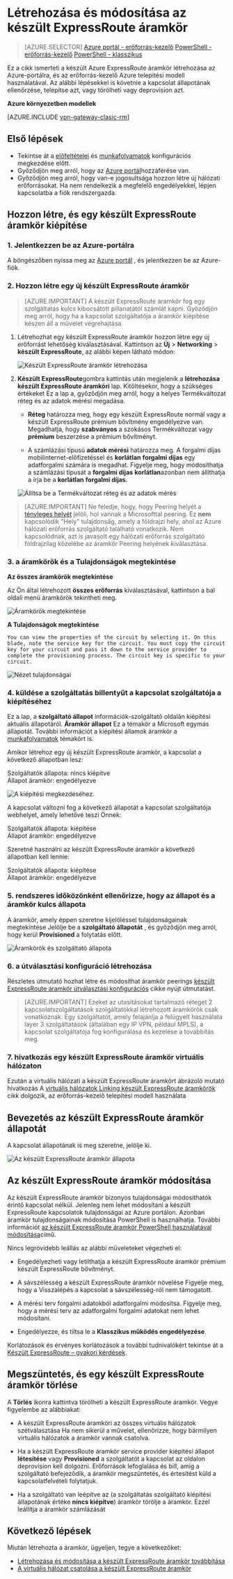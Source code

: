 <properties
   pageTitle="Létrehozása és módosítása az készült ExpressRoute áramkör erőforrás-kezelő és az Azure portal segítségével |} Microsoft Azure"
   description="Ez a cikk ismerteti, hogyan hozhat létre, kiépítése, ellenőrizze, módosítása, törlése és az készült ExpressRoute áramkör deprovision."
   documentationCenter="na"
   services="expressroute"
   authors="cherylmc"
   manager="carmonm"
   editor=""
   tags="azure-resource-manager"/>
<tags
   ms.service="expressroute"
   ms.devlang="na"
   ms.topic="article"
   ms.tgt_pltfrm="na"
   ms.workload="infrastructure-services"
   ms.date="10/10/2016"
   ms.author="cherylmc"/>

# <a name="create-and-modify-an-expressroute-circuit"></a>Létrehozása és módosítása az készült ExpressRoute áramkör

> [AZURE.SELECTOR]
[Azure portál - erőforrás-kezelő](expressroute-howto-circuit-portal-resource-manager.md)
[PowerShell - erőforrás-kezelő](expressroute-howto-circuit-arm.md)
[PowerShell - klasszikus](expressroute-howto-circuit-classic.md)

Ez a cikk ismerteti a készült Azure ExpressRoute áramkör létrehozása az Azure-portálra, és az erőforrás-kezelő Azure telepítési modell használatával. Az alábbi lépésekkel is követnie a kapcsolat állapotának ellenőrzése, telepítse azt, vagy törölheti vagy deprovision azt.

**Azure környezetben modellek**

[AZURE.INCLUDE [vpn-gateway-clasic-rm](../../includes/vpn-gateway-classic-rm-include.md)] 


## <a name="before-you-begin"></a>Első lépések


- Tekintse át a [előfeltételei](expressroute-prerequisites.md) és [munkafolyamatok](expressroute-workflows.md) konfigurációs megkezdése előtt.
- Győződjön meg arról, hogy az [Azure portál](https://portal.azure.com)hozzáférése van.
- Győződjön meg arról, hogy van-e jogosultsága hozzon létre új hálózati erőforrásokat. Ha nem rendelkezik a megfelelő engedélyekkel, lépjen kapcsolatba a fiók rendszergazda.

## <a name="create-and-provision-an-expressroute-circuit"></a>Hozzon létre, és egy készült ExpressRoute áramkör kiépítése

### <a name="1-sign-in-to-the-azure-portal"></a>1. Jelentkezzen be az Azure-portálra

A böngészőben nyissa meg az [Azure portál](http://portal.azure.com) , és jelentkezzen be az Azure-fiók.

### <a name="2-create-a-new-expressroute-circuit"></a>2. Hozzon létre egy új készült ExpressRoute áramkör

>[AZURE.IMPORTANT] A készült ExpressRoute áramkör fog egy szolgáltatás kulcs kibocsátott pillanatától számlát kapni. Győződjön meg arról, hogy ha a kapcsolat szolgáltatója a áramkör kiépítése készen áll a művelet végrehajtása.

1. Létrehozhat egy készült ExpressRoute áramkör hozzon létre egy új erőforrást lehetőség kiválasztásával. Kattintson az **Új** > **Networking** > **készült ExpressRoute**, az alábbi képen látható módon:

    ![Készült ExpressRoute áramkör létrehozása](./media/expressroute-howto-circuit-portal-resource-manager/createcircuit1.png)

2. **Készült ExpressRoute**gombra kattintás után megjelenik a **létrehozása készült ExpressRoute áramköri** lap. Kitöltésekor, hogy a szükséges értékeket Ez a lap a, győződjön meg arról, hogy a helyes Termékváltozat réteg és az adatok mérési megadása.

    - **Réteg** határozza meg, hogy egy készült ExpressRoute normál vagy a készült ExpressRoute prémium bővítmény engedélyezve van. Megadhatja, hogy **szabványos** a szokásos Termékváltozat vagy **prémium** beszerzése a prémium bővítményt.

    - A számlázási típusú **adatok mérési** határozza meg. A forgalmi díjas mobilinternet-előfizetéssel és **korlátlan** **forgalmi díjas** egy adatforgalmi számára is megadhat. Figyelje meg, hogy módosíthatja a számlázási típusát a **forgalmi díjas** **korlátlan**azonban nem állíthatja a írja be a **korlátlan** **forgalmi díjas**.

    ![Állítsa be a Termékváltozat réteg és az adatok mérés](./media/expressroute-howto-circuit-portal-resource-manager/createcircuit2.png)

>[AZURE.IMPORTANT] Ne feledje, hogy, hogy Peering helyét a [tényleges helyét](expressroute-locations.md) jelöli, hol vannak a Microsofttal peering. Ez **nem** kapcsolódik "Hely" tulajdonság, amely a földrajzi hely, ahol az Azure hálózati erőforrás szolgáltató található vonatkozik. Nem kapcsolódnak, azt is javasolt egy hálózati erőforrás szolgáltató földrajzilag közelébe az áramkör Peering helyének kiválasztása. 

### <a name="3-view-the-circuits-and-properties"></a>3. a áramkörök és a Tulajdonságok megtekintése

**Az összes áramkörök megtekintése**

Az Ön által létrehozott **összes erőforrás** kiválasztásával, kattintson a bal oldali menü áramkörök tekintheti meg.
    
![Áramkörök megtekintése](./media/expressroute-howto-circuit-portal-resource-manager/listresource.png)

**A Tulajdonságok megtekintése**

    You can view the properties of the circuit by selecting it. On this blade, note the service key for the circuit. You must copy the circuit key for your circuit and pass it down to the service provider to complete the provisioning process. The circuit key is specific to your circuit.

![Nézet tulajdonságai](./media/expressroute-howto-circuit-portal-resource-manager/listproperties1.png)


### <a name="4-send-the-service-key-to-your-connectivity-provider-for-provisioning"></a>4. küldése a szolgáltatás billentyűt a kapcsolat szolgáltatója a kiépítéséhez

Ez a lap, a **szolgáltató állapot** információk-szolgáltató oldalán kiépítési aktuális állapotáról. **Áramkör állapot** Ez a témakör a Microsoft egymás állapotát. További információt a kiépítési államok áramkör a [munkafolyamatok](expressroute-workflows.md#expressroute-circuit-provisioning-states) témakört is.

Amikor létrehoz egy új készült ExpressRoute áramkör, a kapcsolat a következő állapotban lesz:

Szolgáltatók állapota: nincs kiépítve<BR>
Állapot áramkör: engedélyezve

![A kiépítési megkezdéséhez.](./media/expressroute-howto-circuit-portal-resource-manager/viewstatus.png)

A kapcsolat változni fog a következő állapotát a kapcsolat szolgáltatója webhelyet, amely lehetővé teszi Önnek:

Szolgáltatók állapota: kiépítése<BR>
Állapot áramkör: engedélyezve

Szeretné használni az készült ExpressRoute áramkör a következő állapotban kell lennie:

Szolgáltatók állapota: kiépítése<BR>
Állapot áramkör: engedélyezve


### <a name="5-periodically-check-the-status-and-the-state-of-the-circuit-key"></a>5. rendszeres időközönként ellenőrizze, hogy az állapot és a áramkör kulcs állapota

A áramkör, amely éppen szeretne kijelöléssel tulajdonságainak megtekintése Jelölje be a **szolgáltató állapotát** , és győződjön meg arról, hogy kerül **Provisioned** a folytatás előtt.


![Áramkörök és szolgáltató állapota](./media/expressroute-howto-circuit-portal-resource-manager/viewstatusprovisioned.png)


### <a name="6-create-your-routing-configuration"></a>6. a útválasztási konfiguráció létrehozása

Részletes útmutató hozhat létre és módosíthat áramkör peerings [készült ExpressRoute áramkör útválasztási konfigurációs](expressroute-howto-routing-portal-resource-manager.md) cikke nyújt útmutatást.

>[AZURE.IMPORTANT] Ezeket az utasításokat tartalmazó réteget 2 kapcsolatszolgáltatások szolgáltatókkal létrehozott áramkörök csak vonatkoznak. Egy szolgáltatót, amely felajánlja a felügyelt használata layer 3 szolgáltatások (általában egy IP VPN, például MPLS), a kapcsolat szolgáltatója fog konfigurálása és kezelése a továbbítás meg.

### <a name="7-link-a-virtual-network-to-an-expressroute-circuit"></a>7. hivatkozás egy készült ExpressRoute áramkör virtuális hálózaton

Ezután a virtuális hálózati a készült ExpressRoute áramkört ábrázoló mutató hivatkozás A [virtuális hálózatok Linking készült ExpressRoute áramkörök](expressroute-howto-linkvnet-arm.md) cikk dolgozik, az erőforrás-kezelő telepítési modell használata

## <a name="getting-the-status-of-an-expressroute-circuit"></a>Bevezetés az készült ExpressRoute áramkör állapotát

A kapcsolat állapotának is meg szeretne, jelölje ki. 

![Az készült ExpressRoute áramkör állapota](./media/expressroute-howto-circuit-portal-resource-manager/listproperties1.png)


## <a name="modifying-an-expressroute-circuit"></a>Az készült ExpressRoute áramkör módosítása

Az készült ExpressRoute áramkör bizonyos tulajdonságai módosíthatók érintő kapcsolat nélkül. Jelenleg nem lehet módosítani a készült ExpressRoute kapcsolatok tulajdonságai az Azure portálon. Azonban áramkör tulajdonságainak módosítása PowerShell is használhatja. További információt [az készült ExpressRoute áramkör PowerShell használatával módosítása](expressroute-howto-circuit-arm.md#modify)című.

Nincs legrövidebb leállás az alábbi műveleteket végezheti el:

- Engedélyezheti vagy letilthatja a készült ExpressRoute áramkör prémium készült ExpressRoute bővítményt.

- A sávszélesség a készült ExpressRoute áramkör növelése Figyelje meg, hogy a Visszalépés a kapcsolat a sávszélesség-ról nem támogatott. 

- A mérési terv forgalmi adatokból adatforgalmi módosítsa. Figyelje meg, hogy a mérési terv az adatforgalmi forgalmi adatokat nem lehet módosítani.

-  Engedélyezze, és tiltsa le a **Klasszikus működés engedélyezése**.

Korlátozások és érvényes korlátozások a további tudnivalókért tekintse át a [Készült ExpressRoute – gyakori kérdések](expressroute-faqs.md).


## <a name="deprovisioning-and-deleting-an-expressroute-circuit"></a>Megszüntetés, és egy készült ExpressRoute áramkör törlése

A **Törlés** ikonra kattintva törölheti a készült ExpressRoute áramkör. Vegye figyelembe az alábbiakat:

- A készült ExpressRoute áramköri az összes virtuális hálózatok szétválasztása Ha nem sikerül a művelet, ellenőrizze, hogy bármilyen virtuális hálózatok a áramkör vannak csatolva.

- Ha a készült ExpressRoute áramkör service provider kiépítési állapot **létesítése** vagy **Provisioned** a szolgáltatót a kapcsolat az oldalon deprovision kell dolgozni. Erőforrások lefoglalása és bill, amíg a szolgáltató befejeződik, a áramkör megszüntetés, és értesítést küld a kapcsolatfelvételi folytatjuk.

- Ha a szolgáltató van leépítve az (a szolgáltatás szolgáltató kiépítési állapotának értéke **nincs kiépítve**) áramkör törölje a áramkör. Ezzel leállítja a áramkör számlázását

## <a name="next-steps"></a>Következő lépések

Miután létrehozta a áramkör, ügyeljen, tegye a következőket:

- [Létrehozása és módosítása a készült ExpressRoute áramkör továbbítása](expressroute-howto-routing-portal-resource-manager.md)
- [A virtuális hálózat csatolása a készült ExpressRoute áramkör](expressroute-howto-linkvnet-arm.md)
